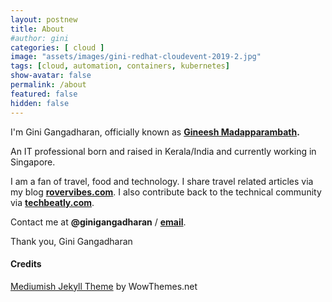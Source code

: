 ```yaml
---
layout: postnew
title: About
#author: gini
categories: [ cloud ]
image: "assets/images/gini-redhat-cloudevent-2019-2.jpg"
tags: [cloud, automation, containers, kubernetes]
show-avatar: false
permalink: /about
featured: false
hidden: false
---
```

I'm Gini Gangadharan, officially known as **[Gineesh Madapparambath](https://www.linkedin.com/in/gineesh/).**

An IT professional born and raised in Kerala/India and currently working in Singapore.

I am a fan of travel, food and technology. I share travel related articles via my blog **[rovervibes.com](https://www.rovervibes.com/)**. I also contribute back to the technical community via **[techbeatly.com](https://www.techbeatly.com/)**.

Contact me at **@ginigangadharan** / **[email](net.gini@gmail.com)**.

Thank you,
Gini Gangadharan


#### Credits
[Mediumish Jekyll Theme](https://www.wowthemes.net/mediumish-free-jekyll-template/) by WowThemes.net